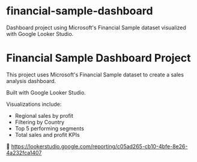 # financial-sample-dashboard
Dashboard project using Microsoft's Financial Sample dataset visualized with Google Looker Studio.

# Financial Sample Dashboard Project

This project uses Microsoft's Financial Sample dataset to create a sales analysis dashboard.

Built with Google Looker Studio.

Visualizations include:
- Regional sales by profit
- Filtering by Country
- Top 5 performing segments
- Total sales and profit KPIs

🔗 https://lookerstudio.google.com/reporting/c05ad265-cb10-4bfe-8e26-4a232fca1407
